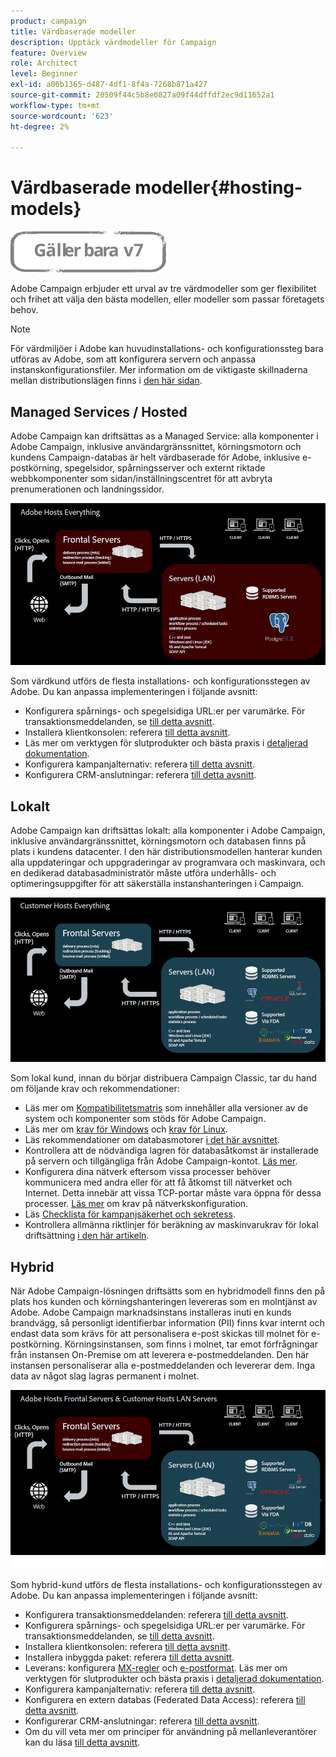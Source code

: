 ```yaml
---
product: campaign
title: Värdbaserade modeller
description: Upptäck värdmodeller för Campaign
feature: Overview
role: Architect
level: Beginner
exl-id: a06b1365-d487-4df1-8f4a-7268b871a427
source-git-commit: 20509f44c5b8e0827a09f44dffdf2ec9d11652a1
workflow-type: tm+mt
source-wordcount: '623'
ht-degree: 2%

---
```


# Värdbaserade modeller{#hosting-models}

![](../../assets/v7-only.svg)

Adobe Campaign erbjuder ett urval av tre värdmodeller som ger flexibilitet och frihet att välja den bästa modellen, eller modeller som passar företagets behov.

>[!NOTE]
>
>För värdmiljöer i Adobe kan huvudinstallations- och konfigurationssteg bara utföras av Adobe, som att konfigurera servern och anpassa instanskonfigurationsfiler. Mer information om de viktigaste skillnaderna mellan distributionslägen finns i [den här sidan](../../installation/using/capability-matrix.md).

## Managed Services / Hosted

Adobe Campaign kan driftsättas as a Managed Service: alla komponenter i Adobe Campaign, inklusive användargränssnittet, körningsmotorn och kundens Campaign-databas är helt värdbaserade för Adobe, inklusive e-postkörning, spegelsidor, spårningsserver och externt riktade webbkomponenter som sidan/inställningscentret för att avbryta prenumerationen och landningssidor.

![](assets/deployment_hosted.png)

Som värdkund utförs de flesta installations- och konfigurationsstegen av Adobe. Du kan anpassa implementeringen i följande avsnitt:

* Konfigurera spårnings- och spegelsidiga URL:er per varumärke. För transaktionsmeddelanden, se [till detta avsnitt](../../message-center/using/additional-configurations.md#configuring-multibranding).
* Installera klientkonsolen: referera [till detta avsnitt](../../installation/using/installing-the-client-console.md).
* Läs mer om verktygen för slutprodukter och bästa praxis i [detaljerad dokumentation](../../delivery/using/about-deliverability.md).
* Konfigurera kampanjalternativ: referera [till detta avsnitt](../../installation/using/configuring-campaign-options.md).
* Konfigurera CRM-anslutningar: referera [till detta avsnitt](../../platform/using/crm-connectors.md).

## Lokalt

Adobe Campaign kan driftsättas lokalt: alla komponenter i Adobe Campaign, inklusive användargränssnittet, körningsmotorn och databasen finns på plats i kundens datacenter. I den här distributionsmodellen hanterar kunden alla uppdateringar och uppgraderingar av programvara och maskinvara, och en dedikerad databasadministratör måste utföra underhålls- och optimeringsuppgifter för att säkerställa instanshanteringen i Campaign.

![](assets/deployment_onpremise.png)

Som lokal kund, innan du börjar distribuera Campaign Classic, tar du hand om följande krav och rekommendationer:

* Läs mer om [Kompatibilitetsmatris](../../rn/using/compatibility-matrix.md) som innehåller alla versioner av de system och komponenter som stöds för Adobe Campaign.
* Läs mer om [krav för Windows](../../installation/using/prerequisites-of-campaign-installation-in-windows.md) och [krav för Linux](../../installation/using/prerequisites-of-campaign-installation-in-linux.md).
* Läs rekommendationer om databasmotorer [i det här avsnittet](../../installation/using/database.md).
* Kontrollera att de nödvändiga lagren för databasåtkomst är installerade på servern och tillgängliga från Adobe Campaign-kontot. [Läs mer](../../installation/using/application-server.md).
* Konfigurera dina nätverk eftersom vissa processer behöver kommunicera med andra eller för att få åtkomst till nätverket och Internet. Detta innebär att vissa TCP-portar måste vara öppna för dessa processer. [Läs mer](../../installation/using/network-configuration.md) om krav på nätverkskonfiguration.
* Läs [Checklista för kampanjsäkerhet och sekretess](https://experienceleague.adobe.com/docs/campaign-classic/using/installing-campaign-classic/security-privacy/get-started-security-privacy.html?lang=sv).
* Kontrollera allmänna riktlinjer för beräkning av maskinvarukrav för lokal driftsättning [i den här artikeln](https://helpx.adobe.com/se/campaign/kb/hardware-sizing-guide.html).

## Hybrid

När Adobe Campaign-lösningen driftsätts som en hybridmodell finns den på plats hos kunden och körningshanteringen levereras som en molntjänst av Adobe. Adobe Campaign marknadsinstans installeras inuti en kunds brandvägg, så personligt identifierbar information (PII) finns kvar internt och endast data som krävs för att personalisera e-post skickas till molnet för e-postkörning. Körningsinstansen, som finns i molnet, tar emot förfrågningar från instansen On-Premise om att leverera e-postmeddelanden. Den här instansen personaliserar alla e-postmeddelanden och levererar dem. Inga data av något slag lagras permanent i molnet.

![](assets/deployment_hybrid.png)

Som hybrid-kund utförs de flesta installations- och konfigurationsstegen av Adobe. Du kan anpassa implementeringen i följande avsnitt:

* Konfigurera transaktionsmeddelanden: referera [till detta avsnitt](../../message-center/using/transactional-messaging-architecture.md).
* Konfigurera spårnings- och spegelsidiga URL:er per varumärke. För transaktionsmeddelanden, se [till detta avsnitt](../../message-center/using/additional-configurations.md#configuring-multibranding).
* Installera klientkonsolen: referera [till detta avsnitt](../../installation/using/installing-the-client-console.md).
* Installera inbyggda paket: referera [till detta avsnitt](../../installation/using/installing-campaign-standard-packages.md).
* Leverans: konfigurera [MX-regler](../../installation/using/email-deliverability.md#mx-configuration) och [e-postformat](../../installation/using/email-deliverability.md#managing-email-formats). Läs mer om verktygen för slutprodukter och bästa praxis i [detaljerad dokumentation](../../delivery/using/about-deliverability.md).
* Konfigurera kampanjalternativ: referera [till detta avsnitt](../../installation/using/configuring-campaign-options.md).
* Konfigurera en extern databas (Federated Data Access): referera [till detta avsnitt](../../installation/using/about-fda.md).
* Konfigurerar CRM-anslutningar: referera [till detta avsnitt](../../platform/using/crm-connectors.md).
* Om du vill veta mer om principer för användning på mellanleverantörer kan du läsa [till detta avsnitt](../../installation/using/mid-sourcing-deployment.md).
